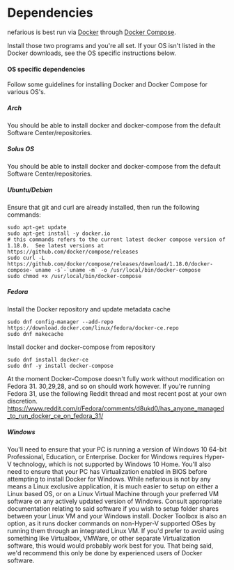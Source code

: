 # Dependencies

nefarious is best run via [Docker](https://docs.docker.com/install/) through [Docker Compose](https://docs.docker.com/compose/).

Install those two programs and you're all set. If your OS isn't listed in the Docker downloads, see the OS specific instructions below.

#### OS specific dependencies

Follow some guidelines for installing Docker and Docker Compose for various OS's.

##### Arch

You should be able to install docker and docker-compose from the default Software Center/repositories.

##### Solus OS

You should be able to install docker and docker-compose from the default Software Center/repositories.

##### Ubuntu/Debian

Ensure that git and curl are already installed, then run the following commands:

    sudo apt-get update
    sudo apt-get install -y docker.io
    # this commands refers to the current latest docker compose version of 1.18.0.  See latest versions at https://github.com/docker/compose/releases
    sudo curl -L https://github.com/docker/compose/releases/download/1.18.0/docker-compose-`uname -s`-`uname -m` -o /usr/local/bin/docker-compose
    sudo chmod +x /usr/local/bin/docker-compose

##### Fedora

Install the Docker repository and update metadata cache

    sudo dnf config-manager --add-repo https://download.docker.com/linux/fedora/docker-ce.repo
    sudo dnf makecache

Install docker and docker-compose from repository

    sudo dnf install docker-ce
    sudo dnf -y install docker-compose

At the moment Docker-Compose doesn't fully work without modification on Fedora 31.  30,29,28, and so on should work however.  If you're running Fedora 31, use the following Reddit thread and most recent post at your own discretion. 
https://www.reddit.com/r/Fedora/comments/d8ukd0/has_anyone_managed_to_run_docker_ce_on_fedora_31/

##### Windows

You'll need to ensure that your PC is running a version of Windows 10 64-bit Professional, Education, or Enterprise.
Docker for Windows requires Hyper-V technology, which is not supported by Windows 10 Home.
You'll also need to ensure that your PC has Virtualization enabled in BIOS before attempting to install Docker for Windows.
While nefarious is not by any means a Linux exclusive application, it is much easier to setup on either a Linux based OS, or on a Linux Virtual Machine through your preferred VM software on any actively updated version of Windows.
Consult appropriate documentation relating to said software if you wish to setup folder shares between your Linux VM and your Windows install.  Docker Toolbox is also an option, as it runs docker commands on non-Hyper-V supported OSes by running them through an integrated Linux VM.
If you'd prefer to avoid using something like Virtualbox, VMWare, or other separate Virtualization software, this would would probably work best for you.
That being said, we'd recommend this only be done by experienced users of Docker software.
